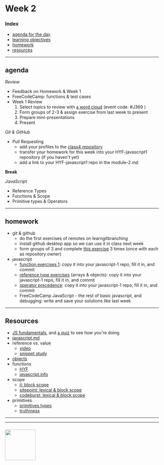 # Week 2


### Index
* [agenda for the day](#agenda)
* [learning objectives](#learning-objectives)
* [homework](#homework)
* [resources](#resources)

---

## agenda
    
_Review_
* Feedback on Homework & Week 1
* FreeCodeCamp: functions & test cases
* Week 1 Review 
    1. Select topics to review with [a word cloud](https://www.sli.do) (event code: #J369 )
    2. Form groups of 2-3 & assign exercise from last week to present
    3. Prepare mini-presentations
    4. Present

_Git & GitHub_
* Pull Requesting 
    * add your profiles to the [class4 repository](https://github.com/HackYourFutureBEHomework/class4)
    * transfer your homework for this week into your HYF-javascript1 repository (if you haven't yet)
    * add a link to your HYF-javascript1 repo in the module-2.md

__Break__

_JavaScript_
* Reference Types
* Functions & Scope
* Primitive types & Operators




---

## homework

* git & github
    * do the first exercises of remotes on learngitbranching
    * install github desktop app so we can use it in class next week
    * form groups of 3 and complete [this exercise](https://github.com/colevandersWands/pull-requesting) 3 times (once with each as 
    repository owner)
* javascript
    * [function exercises 1](https://raw.githubusercontent.com/colevandersWands/function-exercises/master/1-functions.md): copy it into your javascript-1 repo, fill it in, and commit
    * [reference type exercises](https://raw.githubusercontent.com/colevandersWands/reference-type-exercises/master/README.md) (arrays & objects): copy it into your javascript-1 repo, fill it in, and commit
    * [operator precedence](https://raw.githubusercontent.com/janke-learning/operator-precedence/master/README.md): copy it into your javascript-1 repo, fill it in, and commit
    * FreeCodeCamp JavaScript - the rest of basic javascript, and debugging: write and save your solutions like last week


---

## Resources

* [JS fundamentals](https://github.com/HackYourFutureBelgium/fundamentals/blob/master/fundamentals/README.md), and [a quiz](https://github.com/HackYourFutureBelgium/fundamentals/blob/master/fundamentals/exercises.md) to see how you're doing
* [javascript.md](./javascript.md)
* reference vs. value 
    * [video](https://www.youtube.com/watch?v=9ooYYRLdg_g)
    * [snippet study](https://github.com/janke-learning/reference-vs-value)
* [objects](https://github.com/HackYourFutureBelgium/fundamentals/blob/master/fundamentals/objects.md) 
* functions
    * [HYF](https://github.com/HackYourFutureBelgium/fundamentals/blob/master/fundamentals/functions.md) 
    * [javascript.info](https://javascript.info/function-basics)
* scope
    * [jl: block scope](https://github.com/janke-learning/block-scope-let-vs-var)
    * [sitepoint: lexical & block scope](https://www.sitepoint.com/demystifying-javascript-variable-scope-hoisting/)
    * [codeburst: lexical & block scope](https://codeburst.io/javascript-learn-understand-scope-f53d6592c726)
* primitives
    * [primitives types](https://github.com/colevandersWands/primitive-types)
    * [truthiness](https://github.com/janke-learning/truthiness/blob/master/README.md)

___
___
### <a href="https://hackyourfuture.be" target="_blank"><img src="https://pbs.twimg.com/profile_images/984474625009741824/Bs_qKx6-_400x400.jpg" width="100" height="100"></img></a>


